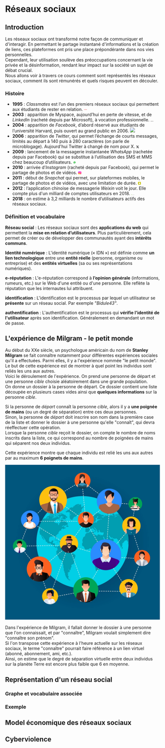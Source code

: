 # Réseaux sociaux  

## Introduction 
Les réseaux sociaux ont transformé notre façon de communiquer et d'interagir. En permettant le partage instantané d'informations et la création de liens, ces plateformes ont pris une place prépondérante dans nos vies personnelles.   
Cependant, leur utilisation soulève des préoccupations concernant la vie privée et la désinformation, rendant leur impact sur la société un sujet de débat crucial.   
Nous allons voir à travers ce cours comment sont représentés les réseaux sociaux, comment ils sont rémunérés et quels risques peuvent en découler.   

### Histoire 

- __1995__ : _Classmates_ est l’un des premiers réseaux sociaux qui permettent aux étudiants de rester en relation. <img src="img/classmates.jpg" width=2%>
- __2003__ : apparition de Myspace, aujourd’hui en perte de vitesse, et de _LinkedIn_ (racheté depuis par Microsoft), à vocation professionnelle.  <img src="img/myspace.png" width=2%>
- __2004__ : apparition de _Facebook_, d’abord réservé aux étudiants de l’université Harvard, puis ouvert au grand public en 2006.  <img src="img/facebook.png.png" width=2%>
- __2006__ : apparition de _Twitter_, qui permet l’échange de courts messages, limités au départ à 140 puis à 280 caractères (on parle de microblogage). Aujourd'hui Twitter à changé de nom pour X.  <img src="img/logo_x.png" width=2%>
- __2009__ : lancement de la messagerie instantanée _WhatsApp_ (rachetée depuis par Facebook) qui se substitue à l’utilisation des SMS et MMS chez beaucoup d’utilisateurs.  <img src="img/whatsapp.png" width=2%>
- __2010__ : arrivée d’_Instagram_ (racheté depuis par Facebook), qui permet le partage de photos et de vidéos.  <img src="img/insta.png" width=2%>
- __2011__ : début de _Snapchat_ qui permet, sur plateformes mobiles, le partage de photos et de vidéos, avec une limitation de durée. <img src="img/snapchat.png" width=2%>
- __2012__ : l’application chinoise de messagerie _Weixin_ voit le jour. Elle compte plus d'un milliard de comptes utilisateurs en 2018. <img src="img/weixin.png" width=2%>
- __2018__ : on estime à 3,2 milliards le nombre d’utilisateurs actifs des réseaux sociaux.  



### Définition et vocabulaire  
__Réseau social__ : Les réseaux sociaux sont des __applications du web__ qui permettent la __mise en relation d’utilisateurs__. Plus particulièrement, cela permet de créer ou de développer des communautés ayant des __intérêts communs__.    

__Identité numérique__ : L'identité numérique (« IDN ») est définie comme __un lien technologique__ entre une __entité réelle__ (personne, organisme ou entreprise) et des __entités virtuelles__ (sa ou ses représentations numériques).

__e-réputation__ : L'e-réputation correspond à __l’opinion générale__ (informations, rumeurs, etc.) sur le Web d'une entité ou d'une personne. Elle reflète la réputation que les internautes lui attribuent.

__identification__ : L'identification est le processus par lequel un utilisateur se __présente__ sur un réseau social. Par exemple _"Bidule43"_.    
 
__authentification__  : L'authentification est le processus qui __vérifie l'identité de l'utilisateur__ après son identification. Généralement en demandant un mot de passe.  



## L'expérience de Milgram - le petit monde

Au début du XXe siècle, un psychologue américain du nom de __Stanley Milgram__ se fait connaître notamment pour différentes expériences sociales qu'il a effectuées. Parmi elles, il y a l'expérience nommée "le petit monde".    
Le but de cette expérience est de montrer à quel point les individus sont reliés les uns aux autres.  
Voici le déroulement de l'expérience. On prend une personne de départ et une personne _cible_ choisie aléatoirement dans une grande population.  
On donne un dossier à la personne de départ. Ce dossier contient une liste découpée en plusieurs cases vides ainsi que __quelques informations__ sur la personne _cible_.


Si la personne de _départ_ connaît la personne _cible_, alors il y a __une poignée de mains__ (ou un degré de séparation) entre ces deux personnes.  
Sinon, la personne de _départ_ doit inscrire son nom dans la première case de la liste et donner le dossier à une personne qu'elle "connaît", qui devra réeffectuer cette opération.   
Lorsque la personne _cible_ reçoit le dossier, on compte le nombre de noms inscrits dans la liste, ce qui correspond au nombre de poignées de mains qui séparent nos deux individus.  


Cette expérience montre que chaque individu est relié les uns aux autres par au maximum __6 poignets de mains__.

![Petit monde](img/petit_monde.jpg)

Dans l'expérience de Milgram, il fallait donner le dossier à une personne que l'on connaissait, et par "connaître", Milgram voulait simplement dire "connaître son prénom".  
Si l'on transpose cette expérience à l'heure actuelle sur les réseaux sociaux, le terme "connaître" pourrait faire référence à un lien virtuel (abonné, abonnement, ami, etc.).   
Ainsi, on estime que le degré de séparation virtuelle entre deux individus sur la planète Terre est encore plus faible que 6 en moyenne.  

## Représentation d'un réseau social  
### Graphe et vocabulaire associée  

### Exemple  


## Model économique des réseaux sociaux 

## Cyberviolence 